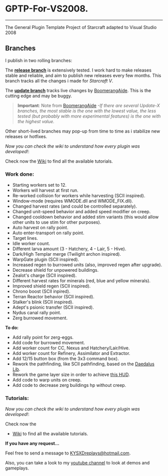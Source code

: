 # GPTP-For-VS2008.
--------
The General Plugin Template Project of Starcraft adapted to Visual Studio 2008

Branches
--------

I publish in two rolling branches:

The **[release branch](https://github.com/KYSXD/GPTP-For-VS2008/tree/release)** is extensively tested. I work hard to make releases stable and reliable, and aim to publish new releases every few months.
This branch tracks all the changes i made for *Starcraft V*.

The **[update branch](https://github.com/KYSXD/GPTP-For-VS2008/tree/update)** tracks live changes by [BoomerangAide](https://github.com/BoomerangAide/GPTP-For-VS2008). 
This is the cutting edge and may be buggy.

> **Important**: Note from [BoomerangAide](https://github.com/BoomerangAide)
*-If there are several Update-X branches, the most stable is the one with the lowest value, the less tested (but probably with more experimental features) is the one with the highest value.*

Other short-lived branches may pop-up from time to time as i stabilize new releases or hotfixes.

_Now you can check the wiki to understand how every plugin was developed!_:

Check now the
[Wiki](https://github.com/KYSXD/GPTP-For-VS2008/wiki)
to find all the available tutorials.

### Work done:

- Starting workers set to 12.
- Workers will harvest at first run.
- Re-worked collision for workers while harvesting (SCII inspired).
- Window-mode (requires WMODE.dll and WMODE_FIX.dll).
- Changed harvest rates (and could be controlled separately).
- Changed unit-speed behavior and added speed modifier on creep.
- Changed cooldown behavior and added stim variants (this would allow other units to use stim for other purposes).
- Auto harvest on rally point.
- Auto enter-transport on rally point.
- Target lines.
- Idle worker count.
- Different larva amount (3 - Hatchery, 4 - Lair, 5 - Hive).
- Dark/High Templar merge (Twilight archon inspired).
- WarpGate plugin (SCII inspired).
- Increased regen to burrowed units (also, improved regen after upgrade).
- Decrease shield for unpowered buildings.
- Zealot's charge (SCII inspired).
- Different harvest rates for minerals (red, blue and yellow minerals).
- Improved shield regen (SCII inspired).
- Chrono boost (SCII inpired).
- Terran Reactor behavior (SCII inspired).
- Stalker's blink (SCII inspired).
- Adept's psionic transfer (SCII inspired).
- Nydus canal rally point.
- Zerg burrowed movement.

**To do:**

- Add rally point for zerg-eggs.
- Add code for burrowed movement.
- Add worker count for CC, Nexus and Hatchery/Lair/Hive.
- Add worker count for Refinery, Assimilator and Extractor.
- Add 12/15 button box (from the 3x3 command box).
- Rework the pathfinding, like SCII pathfinding, based on the [Daedalus Lib](https://www.youtube.com/watch?v=SDH1AZLMZkY).
- Rework the game layer size in order to achieve [this HUD](http://www.moddb.com/members/kysxd/images/hud-20-wip1 ).
- Add code to warp units on creep.
- Add code to decrease zerg buildings hp without creep.

### Tutorials:

_Now you can check the wiki to understand how every plugin was developed!_:

Check now the 

- [Wiki](https://github.com/KYSXD/GPTP-For-VS2008/wiki)
to find all the available tutorials.

**If you have any request...**

Feel free to send a message to KYSXDreplays@hotmail.com.

Also, you can take a look to my [youtube channel](https://www.youtube.com/user/KYSXD) to look at demos and gameplays.
